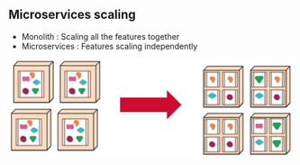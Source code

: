## Microservices scaling

* Monolith : Scaling all the features together
* Microservices : Features scaling independently

![Scaling](../../resources/images/scaling.png)

